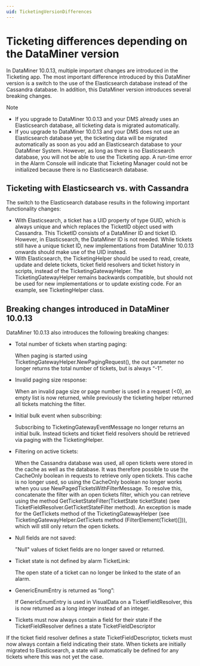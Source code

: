 ```yaml
---
uid: TicketingVersionDifferences
---
```


# Ticketing differences depending on the DataMiner version

In DataMiner 10.0.13, multiple important changes are introduced in the Ticketing app. The most important difference introduced by this DataMiner version is a switch to the use of the Elasticsearch database instead of the Cassandra database. In addition, this DataMiner version introduces several breaking changes.

> [!NOTE]
>
> - If you upgrade to DataMiner 10.0.13 and your DMS already uses an Elasticsearch database, all ticketing data is migrated automatically.
> - If you upgrade to DataMiner 10.0.13 and your DMS does not use an Elasticsearch database yet, the ticketing data will be migrated automatically as soon as you add an Elasticsearch database to your DataMiner System. However, as long as there is no Elasticsearch database, you will not be able to use the Ticketing app. A run-time error in the Alarm Console will indicate that Ticketing Manager could not be initialized because there is no Elasticsearch database.

## Ticketing with Elasticsearch vs. with Cassandra

The switch to the Elasticsearch database results in the following important functionality changes:

- With Elasticsearch, a ticket has a UID property of type GUID, which is always unique and which replaces the TicketID object used with Cassandra. This TicketID consists of a DataMiner ID and ticket ID. However, in Elasticsearch, the DataMiner ID is not needed. While tickets still have a unique ticket ID, new implementations from DataMiner 10.0.13 onwards should make use of the UID instead.
- With Elasticsearch, the TicketingHelper should be used to read, create, update and delete tickets, ticket field resolvers and ticket history in scripts, instead of the TicketingGatewayHelper. The TicketingGatewayHelper remains backwards compatible, but should not be used for new implementations or to update existing code. For an example, see TicketingHelper class.

## Breaking changes introduced in DataMiner 10.0.13

DataMiner 10.0.13 also introduces the following breaking changes:

- Total number of tickets when starting paging:

  When paging is started using TicketingGatewayHelper.NewPagingRequest(), the out parameter no longer returns the total number of tickets, but is always “-1”.

- Invalid paging size response:

  When an invalid page size or page number is used in a request (<0), an empty list is now returned, while previously the ticketing helper returned all tickets matching the filter.

- Initial bulk event when subscribing:

  Subscribing to TicketingGatewayEventMessage no longer returns an initial bulk. Instead tickets and ticket field resolvers should be retrieved via paging with the TicketingHelper.

- Filtering on active tickets:

  When the Cassandra database was used, all open tickets were stored in the cache as well as the database. It was therefore possible to use the CacheOnly boolean in requests to retrieve only open tickets. This cache is no longer used, so using the CacheOnly boolean no longer works when you use NewPagedTicketsWithFilterMessage. To resolve this, concatenate the filter with an open tickets filter, which you can retrieve using the method GetTicketStateFilter(TicketState ticketState) (see TicketFieldResolver.GetTicketStateFilter method). An exception is made for the GetTickets method of the TicketingGatewayHelper (see TicketingGatewayHelper.GetTickets method (FilterElement(Ticket)[])), which will still only return the open tickets.

- Null fields are not saved:

  "Null" values of ticket fields are no longer saved or returned.

- Ticket state is not defined by alarm TicketLink:

  The open state of a ticket can no longer be linked to the state of an alarm.

- GenericEnumEntry<int> is returned as “long”:

  If GenericEnumEntry<int> is used in VisualData on a TicketFieldResolver, this is now returned as a long integer instead of an integer.

- Tickets must now always contain a field for their state if the TicketFieldResolver defines a state TicketFieldDescriptor

 If the ticket field resolver defines a state TicketFieldDescriptor, tickets must now always contain a field indicating their state. When tickets are initially migrated to Elasticsearch, a state will automatically be defined for any tickets where this was not yet the case.
